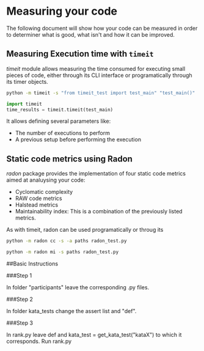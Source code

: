 # Measuring your code

The following document will show how your code can be measured in order to determiner what is good, what isn't and how it can be improved.

## Measuring Execution time with `timeit`

_timeit_ module allows measuring the time consumed for executing small pieces of code, either through its CLI interface or programatically through its timer objects.

```bash
python -m timeit -s "from timeit_test import test_main" "test_main()"
```

```python
import timeit
time_results = timeit.timeit(test_main)
```

It allows defining several parameters like:

 * The number of executions to perform
 * A previous setup before performing the execution

## Static code metrics using Radon

_radon_ package provides the implementation of four static code metrics aimed at analuysing your code:

 * Cyclomatic complexity
 * RAW code metrics
 * Halstead metrics
 * Maintainability index: This is a combination of the previously listed metrics.

As with timeit, radon can be used programatically or throug its 


```bash
python -m radon cc -s -a paths radon_test.py
```

```bash
python -m radon mi -s paths radon_test.py
```


##Basic Instructions

###Step 1

In folder "participants" leave the corresponding .py files.

###Step 2

In folder kata_tests change the assert list and "def".

###Step 3

In rank.py leave def and kata_test = get_kata_test("kataX") to which it corresponds.
Run rank.py

